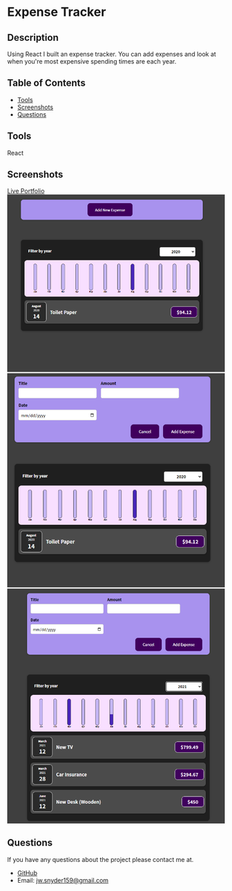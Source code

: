 # Expense Tracker


  ## Description
  Using React I built an expense tracker.  You can add expenses and look at when you're most expensive spending times are each year.
  
  ## Table of Contents

  - [Tools](#tools)
  - [Screenshots](#screenshots)
  - [Questions](#questions)
  
  
  ## Tools
  
 React

  
  ## Screenshots
  [Live Portfolio](https://jsnyder159.github.io/expense-tracker/)
![Main Page](./src/images/main-page.PNG)
![Add Expense](./src/images/add-expense.PNG)
![Year Filter](./src/images/year-filter.PNG)


  ## Questions

  If you have any questions about the project please contact me at.
  - [GitHub](https://github.com/Jsnyder159?tab=repositories)
  - Email: jw.snyder159@gmail.com
